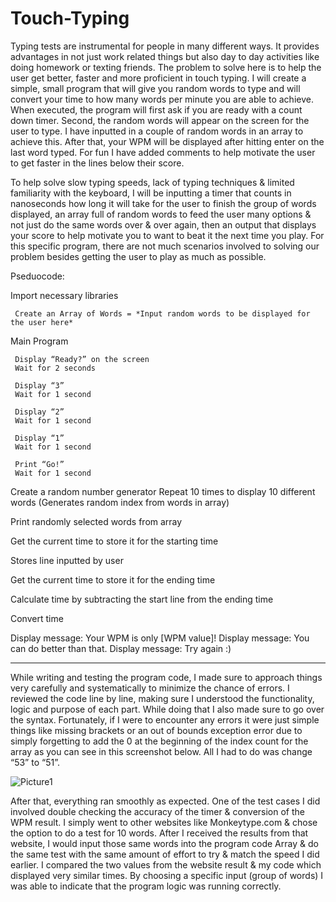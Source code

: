 # Touch-Typing

Typing tests are instrumental for people in many different ways. It provides advantages in not just work related things but also day to day activities like doing homework or texting friends. The problem to solve here is to help the user get better, faster and more proficient in touch typing. I will create a simple, small program that will give you random words to type and will convert your time to how many words per minute you are able to achieve. When executed, the program will first ask if you are ready with a count down timer. Second, the random words will appear on the screen for the user to type. I have inputted in a couple of random words in an array to achieve this. After that, your WPM will be displayed after hitting enter on the last word typed. For fun I have added comments to help motivate the user to get faster in the lines below their score.

To help solve slow typing speeds, lack of typing techniques & limited familiarity with the keyboard, I will be inputting a timer that counts in nanoseconds how long it will take for the user to finish the group of words displayed, an array full of random words to feed the user many options & not just do the same words over & over again, then an output that displays your score to help motivate you to want to beat it the next time you play. For this specific program, there are not much scenarios involved to solving our problem besides getting the user to play as much as possible. 

Pseduocode:

Import necessary libraries

     Create an Array of Words = *Input random words to be displayed for the user here*

Main Program

     Display “Ready?” on the screen
     Wait for 2 seconds 

     Display “3” 
     Wait for 1 second

     Display “2”
     Wait for 1 second

     Display “1”
     Wait for 1 second

     Print “Go!”
     Wait for 1 second

Create a random number generator 
Repeat 10 times to display 10 different words
(Generates random index from words in array)

Print randomly selected words from array

Get the current time to store it for the starting time

Stores line inputted by user 

Get the current time to store it for the ending time

Calculate time by subtracting the start line from the ending time

Convert time

Display message: Your WPM is only [WPM value]! 
Display message: You can do better than that.
Display message: Try again :)


----------------------------------------------

While writing and testing the program code, I made sure to approach things very carefully and systematically to minimize the chance of errors. 
I reviewed the code line by line, making sure I understood the functionality, logic and purpose of each part. While doing that I also made sure to go over the syntax. 
Fortunately, if I were to encounter any errors it were just simple things like missing brackets or an out of bounds exception error due to simply forgetting to add the 0 at the beginning of the index count for the array as you can see in this screenshot below. All I had to do was change “53” to “51”.

![Picture1](https://github.com/Emq17/Touch-Typing/assets/147126755/09b5ee5a-5036-43d0-96a2-54856a37fef6)

After that, everything ran smoothly as expected. 
One of the test cases I did involved double checking the accuracy of the timer & conversion of the WPM result. I simply went to other websites like Monkeytype.com & chose the option to do a test for 10 words. After I received the results from that website, I would input those same words into the program code Array & do the same test with the same amount of effort to try & match the speed I did earlier. I compared the two values from the website result & my code which displayed very similar times. By choosing a specific input (group of words) I was able to indicate that the program logic was running correctly.

